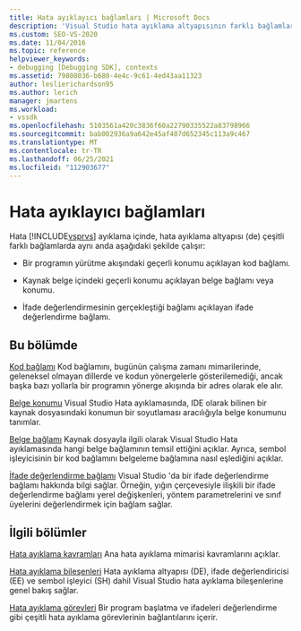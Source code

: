 ```yaml
---
title: Hata ayıklayıcı bağlamları | Microsoft Docs
description: 'Visual Studio hata ayıklama altyapısının farklı bağlamlarda nasıl çalıştığını öğrenin: kod bağlamı, belge bağlamı veya konumu ve ifade değerlendirme bağlamı.'
ms.custom: SEO-VS-2020
ms.date: 11/04/2016
ms.topic: reference
helpviewer_keywords:
- debugging [Debugging SDK], contexts
ms.assetid: 79808036-b680-4e4c-9c61-4ed43aa11323
author: leslierichardson95
ms.author: lerich
manager: jmartens
ms.workload:
- vssdk
ms.openlocfilehash: 5103561a420c3836f60a22790335522a83798966
ms.sourcegitcommit: bab002936a9a642e45af407d652345c113a9c467
ms.translationtype: MT
ms.contentlocale: tr-TR
ms.lasthandoff: 06/25/2021
ms.locfileid: "112903677"
---
```

# <a name="debugger-contexts"></a>Hata ayıklayıcı bağlamları
Hata [!INCLUDE[vsprvs](../../code-quality/includes/vsprvs_md.md)] ayıklama içinde, hata ayıklama altyapısı (de) çeşitli farklı bağlamlarda aynı anda aşağıdaki şekilde çalışır:

- Bir programın yürütme akışındaki geçerli konumu açıklayan kod bağlamı.

- Kaynak belge içindeki geçerli konumu açıklayan belge bağlamı veya konumu.

- İfade değerlendirmesinin gerçekleştiği bağlamı açıklayan ifade değerlendirme bağlamı.

## <a name="in-this-section"></a>Bu bölümde
 [Kod bağlamı](../../extensibility/debugger/code-context.md) Kod bağlamını, bugünün çalışma zamanı mimarilerinde, geleneksel olmayan dillerde ve kodun yönergelerle gösterilemediği, ancak başka bazı yollarla bir programın yönerge akışında bir adres olarak ele alır.

 [Belge konumu](../../extensibility/debugger/document-position.md) Visual Studio Hata ayıklamasında, IDE olarak bilinen bir kaynak dosyasındaki konumun bir soyutlaması aracılığıyla belge konumunu tanımlar.

 [Belge bağlamı](../../extensibility/debugger/document-context.md) Kaynak dosyayla ilgili olarak Visual Studio Hata ayıklamasında hangi belge bağlamının temsil ettiğini açıklar. Ayrıca, sembol işleyicisinin bir kod bağlamını belgeleme bağlamına nasıl eşlediğini açıklar.

 [İfade değerlendirme bağlamı](../../extensibility/debugger/expression-evaluation-context.md) Visual Studio 'da bir ifade değerlendirme bağlamı hakkında bilgi sağlar. Örneğin, yığın çerçevesiyle ilişkili bir ifade değerlendirme bağlamı yerel değişkenleri, yöntem parametrelerini ve sınıf üyelerini değerlendirmek için bağlam sağlar.

## <a name="related-sections"></a>İlgili bölümler
 [Hata ayıklama kavramları](../../extensibility/debugger/debugger-concepts.md) Ana hata ayıklama mimarisi kavramlarını açıklar.

 [Hata ayıklama bileşenleri](../../extensibility/debugger/debugger-components.md) Hata ayıklama altyapısı (DE), ifade değerlendiricisi (EE) ve sembol işleyici (SH) dahil Visual Studio hata ayıklama bileşenlerine genel bakış sağlar.

 [Hata ayıklama görevleri](../../extensibility/debugger/debugging-tasks.md) Bir program başlatma ve ifadeleri değerlendirme gibi çeşitli hata ayıklama görevlerinin bağlantılarını içerir.

